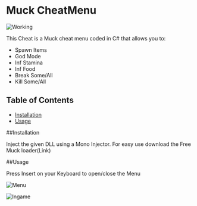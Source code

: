 # Muck CheatMenu
![Working](https://img.shields.io/badge/Status-Working-brightgreen)

This Cheat is a Muck cheat menu coded in C# that allows you to:
- Spawn Items
- God Mode
- Inf Stamina
- Inf Food
- Break Some/All
- Kill Some/All

## Table of Contents

- [Installation](#installation)
- [Usage](#usage)




##Installation

Inject the given DLL using a Mono Injector.
For easy use download the Free Muck loader(Link)


##Usage

Press Insert on your Keyboard to open/close the Menu


![Menu](https://i.imgur.com/KryFzS5.png)

![Ingame](https://i.imgur.com/fuaAR7M.png)
